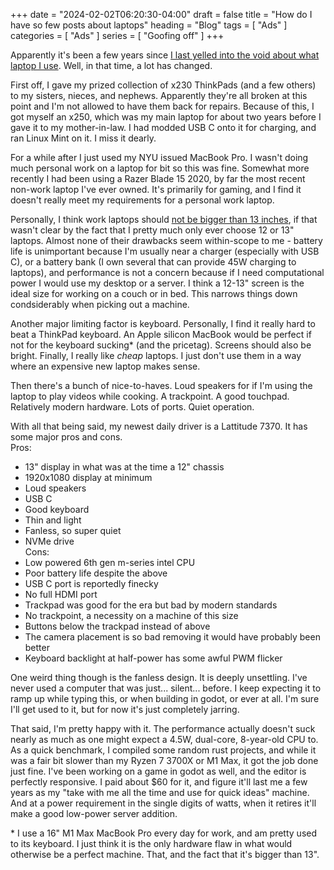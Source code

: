 +++
date = "2024-02-02T06:20:30-04:00"
draft = false
title = "How do I have so few posts about laptops"
heading = "Blog"
tags = [ "Ads" ]
categories = [ "Ads" ]
series = [ "Goofing off" ]
+++

Apparently it's been a few years since [I last yelled into the void about what laptop I use](https://johnwesthoff.com/blorg/my_daily_driver/).
Well, in that time, a lot has changed.

First off, I gave my prized collection of x230 ThinkPads (and a few others)
to my sisters, nieces, and nephews. Apparently they're all broken at
this point and I'm not allowed to have them back for repairs.
Because of this, I got myself an x250, which was my main laptop for about
two years before I gave it to my mother-in-law. I had modded USB C onto it
for charging, and ran Linux Mint on it. I miss it dearly.

For a while after I just used my NYU issued MacBook Pro. I wasn't doing
much personal work on a laptop for bit so this was fine. Somewhat more
recently I had been using a Razer Blade 15 2020, by far the most
recent non-work laptop I've ever owned. It's primarily for gaming,
and I find it doesn't really meet my requirements for a personal work laptop.

Personally, I think work laptops should [not be bigger than 13 inches](https://youtu.be/Za_Ul08dtj8?si=sXBr6cTkHqafbT8t&t=1202), if that wasn't clear by the
fact that I pretty much only ever choose 12 or 13" laptops. Almost none of their
drawbacks seem within-scope to me - battery life is unimportant because I'm
usually near a charger (especially with USB C), or a battery bank (I own
several that can provide 45W charging to laptops), and performance is not a
concern because if I need computational power I would use my desktop or a server.
I think a 12-13" screen is the ideal size for working on a couch or in bed.
This narrows things down condsiderably when picking out a machine.

Another major limiting factor is keyboard. Personally, I find it really hard
to beat a ThinkPad keyboard. An Apple silicon MacBook would be perfect if not
for the keyboard sucking\* (and the pricetag). Screens should also be bright.
Finally, I really like _cheap_ laptops. I just don't use them in a way where
an expensive new laptop makes sense. 

Then there's a bunch of nice-to-haves. Loud speakers for if I'm using the laptop
to play videos while cooking. A trackpoint. A good touchpad. Relatively modern
hardware. Lots of ports. Quiet operation.

With all that being said, my newest daily driver is a Lattitude 7370. It has some
major pros and cons.  
Pros:  
- 13" display in what was at the time a 12" chassis  
- 1920x1080 display at minimum  
- Loud speakers  
- USB C
- Good keyboard  
- Thin and light  
- Fanless, so super quiet  
- NVMe drive  
Cons:  
- Low powered 6th gen m-series intel CPU  
- Poor battery life despite the above  
- USB C port is reportedly finecky  
- No full HDMI port  
- Trackpad was good for the era but bad by modern standards  
- No trackpoint, a necessity on a machine of this size
- Buttons below the trackpad instead of above
- The camera placement is so bad removing it would have probably been better  
- Keyboard backlight at half-power has some awful PWM flicker  

One weird thing though is the fanless design. It is deeply unsettling. I've never
used a computer that was just... silent... before. I keep expecting it to ramp up
while typing this, or when building in godot, or ever at all. I'm sure I'll get
used to it, but for now it's just completely jarring.

That said, I'm pretty happy with it. The performance actually doesn't suck nearly
as much as one might expect a 4.5W, dual-core, 8-year-old CPU to. As a quick
benchmark, I compiled some random rust projects, and while it was a fair
bit slower than my Ryzen 7 3700X or M1 Max, it got the job done just fine. I've
been working on a game in godot as well, and the editor is perfectly responsive.
I paid about $60 for it, and figure it'll last me a few years as my "take with me
all the time and use for quick ideas" machine. And at a power requirement
in the single digits of watts, when it retires it'll make a good low-power
server addition.



\* I use a 16" M1 Max MacBook Pro every day for work, and am pretty used to its
keyboard. I just think it is the only hardware flaw in what would otherwise
be a perfect machine. That, and the fact that it's bigger than 13".
